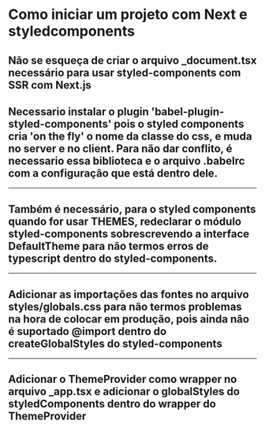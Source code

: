 # Como iniciar um projeto com Next e styledcomponents

## Não se esqueça de criar o arquivo \_document.tsx necessário para usar styled-components com SSR com Next.js

## Necessario instalar o plugin 'babel-plugin-styled-components' pois o styled components cria 'on the fly' o nome da classe do css, e muda no server e no client. Para não dar conflito, é necessario essa biblioteca e o arquivo .babelrc com a configuração que está dentro dele.

---

## Também é necessário, para o styled components quando for usar THEMES, redeclarar o módulo styled-components sobrescrevendo a interface DefaultTheme para não termos erros de typescript dentro do styled-components.

---

## Adicionar as importações das fontes no arquivo styles/globals.css para não termos problemas na hora de colocar em produção, pois ainda não é suportado @import dentro do createGlobalStyles do styled-components

---

## Adicionar o ThemeProvider como wrapper no arquivo \_app.tsx e adicionar o globalStyles do styledComponents dentro do wrapper do ThemeProvider
